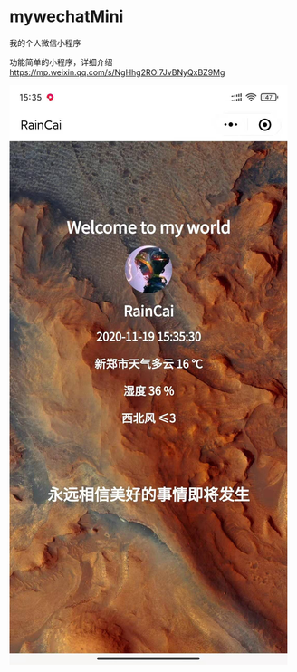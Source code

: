 # mywechatMini
我的个人微信小程序


功能简单的小程序，详细介绍
https://mp.weixin.qq.com/s/NgHhg2ROI7JvBNyQxBZ9Mg

![小程序截图](./jietu/jt.jpg)
